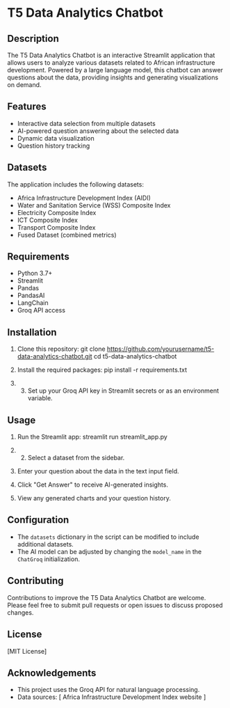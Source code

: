 

# T5 Data Analytics Chatbot

## Description
The T5 Data Analytics Chatbot is an interactive Streamlit application that allows users to analyze various datasets related to African infrastructure development. Powered by a large language model, this chatbot can answer questions about the data, providing insights and generating visualizations on demand.

## Features
- Interactive data selection from multiple datasets
- AI-powered question answering about the selected data
- Dynamic data visualization
- Question history tracking

## Datasets
The application includes the following datasets:
- Africa Infrastructure Development Index (AIDI)
- Water and Sanitation Service (WSS) Composite Index
- Electricity Composite Index
- ICT Composite Index
- Transport Composite Index
- Fused Dataset (combined metrics)

## Requirements
- Python 3.7+
- Streamlit
- Pandas
- PandasAI
- LangChain
- Groq API access

## Installation
1. Clone this repository:
   git clone https://github.com/yourusername/t5-data-analytics-chatbot.git
cd t5-data-analytics-chatbot

2. Install the required packages: pip install -r requirements.txt

3. 3. Set up your Groq API key in Streamlit secrets or as an environment variable.

## Usage
1. Run the Streamlit app: streamlit run streamlit_app.py

2. 2. Select a dataset from the sidebar.
3. Enter your question about the data in the text input field.
4. Click "Get Answer" to receive AI-generated insights.
5. View any generated charts and your question history.

## Configuration
- The `datasets` dictionary in the script can be modified to include additional datasets.
- The AI model can be adjusted by changing the `model_name` in the `ChatGroq` initialization.

## Contributing
Contributions to improve the T5 Data Analytics Chatbot are welcome. Please feel free to submit pull requests or open issues to discuss proposed changes.

## License
[MIT License]

## Acknowledgements
- This project uses the Groq API for natural language processing.
- Data sources: [ Africa Infrastructure Development Index website ]
